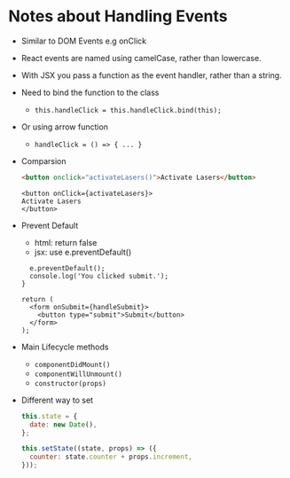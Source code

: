 # Notes about Handling Events

- Similar to DOM Events e.g onClick
- React events are named using camelCase, rather than lowercase.
- With JSX you pass a function as the event handler, rather than a string.
- Need to bind the function to the class
  - `this.handleClick = this.handleClick.bind(this);`
- Or using arrow function
  - `handleClick = () => { ... }`
- Comparsion

  ```html
  <button onclick="activateLasers()">Activate Lasers</button>
  ```

  ```JSX
  <button onClick={activateLasers}>
  Activate Lasers
  </button>
  ```
- Prevent Default 
  - html: return false 
  - jsx: use e.preventDefault()
  ```function handleSubmit(e) {
    e.preventDefault();
    console.log('You clicked submit.');
  }

  return (
    <form onSubmit={handleSubmit}>
      <button type="submit">Submit</button>
    </form>
  );
  ```


- Main Lifecycle methods
  - `componentDidMount()`
  - `componentWillUnmount()`
  - `constructor(props)`
- Different way to set

  ```js
  this.state = {
    date: new Date(),
  };
  ```

  ```js
  this.setState((state, props) => ({
    counter: state.counter + props.increment,
  }));
  ```
